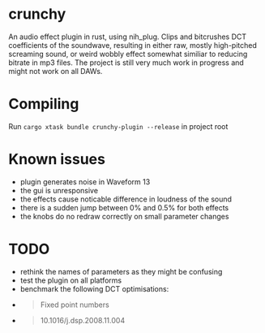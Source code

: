 # crunchy
An audio effect plugin in rust, using nih_plug. Clips and bitcrushes DCT coefficients of the soundwave, resulting in either raw, mostly high-pitched screaming sound, or weird wobbly effect somewhat similiar to reducing bitrate in mp3 files. 
The project is still very much work in progress and might not work on all DAWs.

# Compiling
Run
``cargo xtask bundle crunchy-plugin --release``
in project root

# Known issues
- plugin generates noise in Waveform 13
- the gui is unresponsive
- the effects cause noticable difference in loudness of the sound
- there is a sudden jump between 0% and 0.5% for both effects
- the knobs do no redraw correctly on small parameter changes

# TODO
- rethink the names of parameters as they might be confusing
- test the plugin on all platforms
- benchmark the following DCT optimisations:
- > Fixed point numbers
- > 10.1016/j.dsp.2008.11.004
